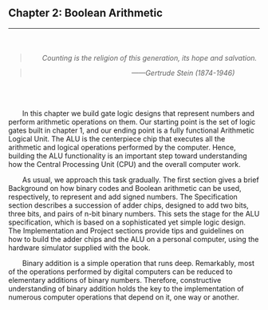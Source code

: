## Chapter 2: Boolean Arithmetic
---


<br />

> ###### &emsp;&emsp;<em>Counting is the religion of this generation, its hope and salvation.</em>

> ###### <div style="margin: -20px 50px 0 0; text-align: right"><em>——Gertrude Stein (1874-1946)</em></div>

<br />

&emsp;&emsp;In this chapter we build gate logic designs that represent numbers and perform arithmetic operations on them. Our starting point is the set of logic gates built in chapter 1, and our ending point is a fully functional Arithmetic Logical Unit. The ALU is the centerpiece chip that executes all the arithmetic and logical operations performed by the computer. Hence, building the ALU functionality is an important step toward understanding how the Central Processing Unit (CPU) and the overall computer work.

&emsp;&emsp;As usual, we approach this task gradually. The first section gives a brief Background on how binary codes and Boolean arithmetic can be used, respectively, to represent and add signed numbers. The Specification section describes a succession of adder chips, designed to add two bits, three bits, and pairs of n-bit binary numbers. This sets the stage for the ALU specification, which is based on a sophisticated yet simple logic design. The Implementation and Project sections provide tips and guidelines on how to build the adder chips and the ALU on a personal computer, using the hardware simulator supplied with the book.

&emsp;&emsp;Binary addition is a simple operation that runs deep. Remarkably, most of the operations performed by digital computers can be reduced to elementary additions of binary numbers. Therefore, constructive understanding of binary addition holds the key to the implementation of numerous computer operations that depend on it, one way or another.
